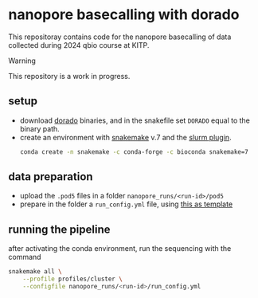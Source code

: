 # nanopore basecalling with dorado

This repositoray contains code for the nanopore basecalling of data collected during 2024 qbio course at KITP.

> [!WARNING]  
> This repository is a work in progress.

## setup

- download [dorado](https://github.com/nanoporetech/dorado) binaries, and in the snakefile set `DORADO` equal to the binary path.
- create an environment with [snakemake](https://snakemake.readthedocs.io/en/stable/) v.7 and the [slurm plugin](https://snakemake.github.io/snakemake-plugin-catalog/plugins/executor/slurm.html).
    ```sh
    conda create -n snakemake -c conda-forge -c bioconda snakemake=7
    ```

## data preparation

- upload the `.pod5` files in a folder `nanopore_runs/<run-id>/pod5`
- prepare in the folder a `run_config.yml` file, using [this as template](nanopore_runs/example_run/run_config.yml)

## running the pipeline

after activating the conda environment, run the sequencing with the command

```sh
snakemake all \
    --profile profiles/cluster \
    --configfile nanopore_runs/<run-id>/run_config.yml
```